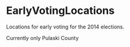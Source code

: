 EarlyVotingLocations
====================
Locations for early voting for the 2014 elections.

Currently only Pulaski County
